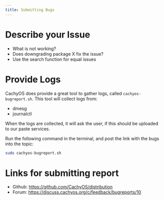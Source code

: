 ```yaml
---
title: Submitting Bugs
---
```


# Describe your Issue

- What is not working?
- Does downgrading package X fix the issue?
- Use the search function for equal issues

# Provide Logs

CachyOS does provide a great tool to gather logs, called `cachyos-bugreport.sh`.
This tool will collect logs from:

- dmesg
- journalctl

When the logs are collected, it will ask the user, if this should be uploaded to our paste services.

Run the following command in the terminal, and post the link with the bugs into the topic:

```sh
sudo cachyos-bugreport.sh
```

# Links for submitting report

- Github: https://github.com/CachyOS/distribution
- Forum: https://discuss.cachyos.org/c/feedback/bugreports/10

